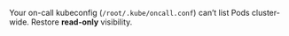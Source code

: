 Your on-call kubeconfig (`/root/.kube/oncall.conf`) can’t list Pods cluster-wide. Restore **read-only** visibility.
